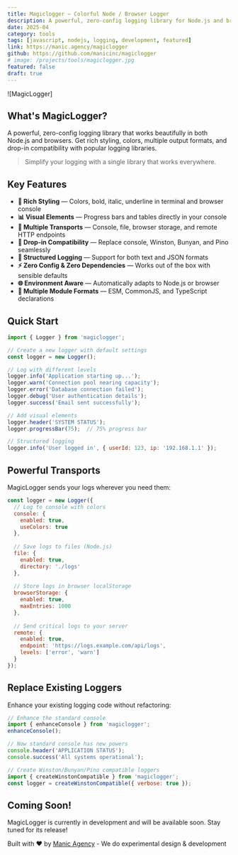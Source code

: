 ```yaml
---
title: Magiclogger — Colorful Node / Browser Logger
description: A powerful, zero-config logging library for Node.js and browsers with rich styling, multiple formats, and drop-in compatibility.
date: 2025-04
category: tools
tags: [javascript, nodejs, logging, development, featured]
link: https://manic.agency/magiclogger
github: https://github.com/manicinc/magiclogger
# image: /projects/tools/magiclogger.jpg
featured: false
draft: true
---
```


![MagicLogger]

## What's MagicLogger?

A powerful, zero-config logging library that works beautifully in both Node.js and browsers. Get rich styling, colors, multiple output formats, and drop-in compatibility with popular logging libraries.

> Simplify your logging with a single library that works everywhere.

## Key Features

- **🎨 Rich Styling** — Colors, bold, italic, underline in terminal and browser console
- **📊 Visual Elements** — Progress bars and tables directly in your console
- **📝 Multiple Transports** — Console, file, browser storage, and remote HTTP endpoints
- **🔌 Drop-in Compatibility** — Replace console, Winston, Bunyan, and Pino seamlessly
- **🧠 Structured Logging** — Support for both text and JSON formats
- **⚡ Zero Config & Zero Dependencies** — Works out of the box with sensible defaults
- **🌐 Environment Aware** — Automatically adapts to Node.js or browser
- **🧵 Multiple Module Formats** — ESM, CommonJS, and TypeScript declarations

## Quick Start

```javascript
import { Logger } from 'magiclogger';

// Create a new logger with default settings
const logger = new Logger();

// Log with different levels
logger.info('Application starting up...');
logger.warn('Connection pool nearing capacity');
logger.error('Database connection failed');
logger.debug('User authentication details');
logger.success('Email sent successfully');

// Add visual elements
logger.header('SYSTEM STATUS');
logger.progressBar(75);  // 75% progress bar

// Structured logging
logger.info('User logged in', { userId: 123, ip: '192.168.1.1' });
```

## Powerful Transports

MagicLogger sends your logs wherever you need them:

```javascript
const logger = new Logger({
  // Log to console with colors
  console: { 
    enabled: true, 
    useColors: true 
  },
  
  // Save logs to files (Node.js)
  file: { 
    enabled: true, 
    directory: './logs' 
  },
  
  // Store logs in browser localStorage
  browserStorage: { 
    enabled: true, 
    maxEntries: 1000 
  },
  
  // Send critical logs to your server
  remote: {
    enabled: true,
    endpoint: 'https://logs.example.com/api/logs',
    levels: ['error', 'warn']
  }
});
```

## Replace Existing Loggers

Enhance your existing logging code without refactoring:

```javascript
// Enhance the standard console
import { enhanceConsole } from 'magiclogger';
enhanceConsole();

// Now standard console has new powers
console.header('APPLICATION STATUS');
console.success('All systems operational');

// Create Winston/Bunyan/Pino compatible loggers
import { createWinstonCompatible } from 'magiclogger';
const logger = createWinstonCompatible({ verbose: true });
```

## Coming Soon!

MagicLogger is currently in development and will be available soon. Stay tuned for its release!

Built with ❤️ by [Manic Agency](https://manic.agency) - We do experimental design & development